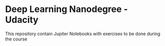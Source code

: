 # Deep Learning Nanodegree - Udacity

This repository contain Jupiter Notebooks with exercises to be done during the course
